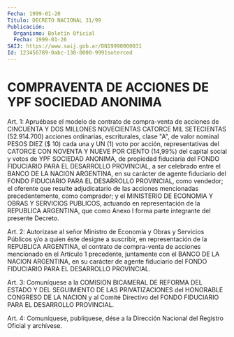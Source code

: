 ```yaml
---
Fecha: 1999-01-20
Título: DECRETO NACIONAL 31/99
Publicación:
  Organismo: Boletín Oficial
  Fecha: 1999-01-26
SAIJ: https://www.saij.gob.ar/DN19990000031
Id: 123456789-0abc-130-0000-9991soterced
---
```

# COMPRAVENTA DE ACCIONES DE YPF SOCIEDAD ANONIMA

<a id="1"></a>
Art. 1: Apruébase el modelo de contrato de compra-venta de acciones de CINCUENTA Y DOS MILLONES NOVECIENTAS CATORCE MIL SETECIENTAS (52.914.700) acciones ordinarias, escriturales, clase "A", de valor nominal PESOS DIEZ ($ 10) cada una y UN (1) voto por acción, representativas del CATORCE CON NOVENTA Y NUEVE POR CIENTO (14,99%) del capital social y votos de YPF SOCIEDAD ANONIMA, de propiedad fiduciaria del FONDO FIDUCIARIO PARA EL DESARROLLO PROVINCIAL, a ser celebrado entre el BANCO DE LA NACION ARGENTINA, en su carácter de agente fiduciario del FONDO FIDUCIARIO PARA EL DESARROLLO PROVINCIAL, como vendedor; el oferente que resulte adjudicatario de las acciones mencionadas precedentemente, como comprador; y el MINISTERIO DE ECONOMIA Y OBRAS Y SERVICIOS PUBLICOS, actuando en representación de la REPUBLICA ARGENTINA, que como Anexo I forma parte integrante del presente Decreto.

<a id="2"></a>
Art. 2: Autorizase al señor Ministro de Economía y Obras y Servicios Públicos y/o a quien éste designe a suscribir, en representación de la REPUBLICA ARGENTINA, el contrato de compra-venta de acciones mencionado en el Artículo 1 precedente, juntamente con el BANCO DE LA NACION ARGENTINA, en su carácter de agente fiduciario del FONDO FIDUCIARIO PARA EL DESARROLLO PROVINCIAL.

<a id="3"></a>
Art. 3: Comuníquese a la COMISION BICAMERAL DE REFORMA DEL ESTADO Y DEL SEGUIMIENTO DE LAS PRIVATIZACIONES del HONORABLE CONGRESO DE LA NACION y al Comité Directivo del FONDO FIDUCIARIO PARA EL DESARROLLO PROVINCIAL.

<a id="4"></a>
Art. 4: Comuníquese, publíquese, dése a la Dirección Nacional del Registro Oficial y archívese.